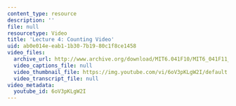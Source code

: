 ```yaml
---
content_type: resource
description: ''
file: null
resourcetype: Video
title: 'Lecture 4: Counting Video'
uid: ab0e014e-eab1-1b30-7b19-80c1f8ce1458
video_files:
  archive_url: http://www.archive.org/download/MIT6.041F10/MIT6_041F11_lec04_300k.mp4
  video_captions_file: null
  video_thumbnail_file: https://img.youtube.com/vi/6oV3pKLgW2I/default.jpg
  video_transcript_file: null
video_metadata:
  youtube_id: 6oV3pKLgW2I
---
```

